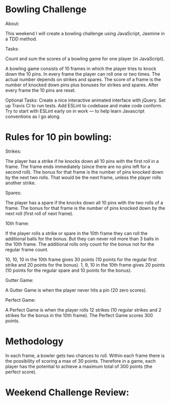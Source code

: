 # Bowling Challenge

About:

This weekend I will create a bowling challenge using JavaScript, Jasmine in a TDD method. 

Tasks:

Count and sum the scores of a bowling game for one player (in JavaScript).

A bowling game consists of 10 frames in which the player tries to knock down the 10 pins. 
In every frame the player can roll one or two times. The actual number depends on strikes and spares. 
The score of a frame is the number of knocked down pins plus bonuses for strikes and spares. 
After every frame the 10 pins are reset.

Optional Tasks:
Create a nice interactive animated interface with jQuery.
Set up Travis CI to run tests.
Add ESLint to codebase and make code conform.
Try to start with ESLint early on in work — to help learn Javascript conventions as I go along.

# Rules for 10 pin bowling:

Strikes:

The player has a strike if he knocks down all 10 pins with the first roll in a frame. 
The frame ends immediately (since there are no pins left for a second roll). 
The bonus for that frame is the number of pins knocked down by the next two rolls. 
That would be the next frame, unless the player rolls another strike.

Spares:

The player has a spare if the knocks down all 10 pins with the two rolls of a frame. 
The bonus for that frame is the number of pins knocked down by the next roll (first roll of next frame).

10th frame:

If the player rolls a strike or spare in the 10th frame they can roll the additional balls for the bonus. 
But they can never roll more than 3 balls in the 10th frame. The additional rolls only count for the bonus not for the regular frame count.

10, 10, 10 in the 10th frame gives 30 points (10 points for the regular first strike and 20 points for the bonus).
1, 9, 10 in the 10th frame gives 20 points (10 points for the regular spare and 10 points for the bonus).

Gutter Game:

A Gutter Game is when the player never hits a pin (20 zero scores).

Perfect Game:

A Perfect Game is when the player rolls 12 strikes (10 regular strikes and 2 strikes for the bonus in the 10th frame). 
The Perfect Game scores 300 points.

# Methodology

In each frame, a bowler gets two chances to roll. Within each frame there is the possibility of scoring a max of 30 points. Therefore in a game, each player has the potential to achieve a maximum total of 300 points (the perfect score). 

# Weekend Challenge Review:

